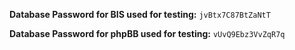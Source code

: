 **Database Password for BIS used for testing:** `jvBtx7C87BtZaNtT`

**Database Password for phpBB used for testing:** `vUvQ9Ebz3VvZqR7q`
